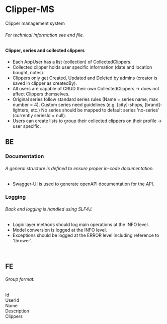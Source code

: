 # Clipper-MS
Clipper management system
###### For technical information see end file.

#### Clipper, series and collected clippers
- Each AppUser has a list (collection) of CollectedClippers.
- Collected clipper holds user specific information
  (date and location bought, notes).
- Clippers only get Created, Updated and Deleted by admins
  (creator is saved in clipper as createdBy).
- All users are capable of CRUD their own CollectedClippers
  -> does not affect Clippers themselves.
- Original series follow standard series rules (Name = series name, max number = 4).
  Custom series need guidelines (e.g. [city]-shops, [brand]-lighters, etc.)
  No series should be mapped to default series 'no-series' (currently seriesId = null).
- Users can create lists to group their collected clippers on their profile
  -> user specific.

  
## BE

### Documentation
###### A general structure is defined to ensure proper in-code documentation.
- Swagger-UI is used to generate openAPI documentation for the API.

[//]: # (- Classes and methods are documented using JavaDoc.)

[//]: # (- Method documentation should include a description of the method, the parameters, and the return value.)

### Logging
###### Back end logging is handled using SLF4J. 
- Logic layer methods should log main operations at the INFO level.
- Model conversion is logged at the INFO level.
- Exceptions should be logged at the ERROR level including reference to 'thrower'.


<br/>

## FE




###### Group format:
Id \
UserId \
Name \
Description \
Clippers

